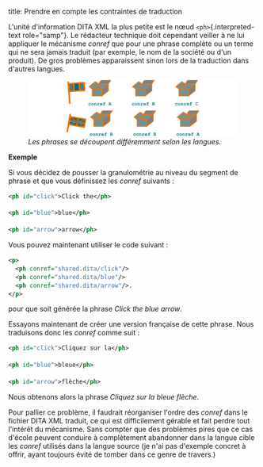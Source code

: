 title: Prendre en compte les contraintes de traduction

L\'unité d\'information DITA XML la plus petite est le nœud
`<ph>`{.interpreted-text role="samp"}. Le rédacteur technique doit
cependant veiller à ne lui appliquer le mécanisme *conref* que pour une
phrase complète ou un terme qui ne sera jamais traduit (par exemple, le
nom de la société ou d\'un produit). De gros problèmes apparaissent
sinon lors de la traduction dans d\'autres langues.

<figure>
<img src="graphics/traduction-conref.svg"
alt="graphics/traduction-conref.svg" />
<figcaption><em>Les phrases se découpent différemment selon les
langues.</em></figcaption>
</figure>

**Exemple**

Si vous décidez de pousser la granulométrie au niveau du segment de
phrase et que vous définissez les *conref* suivants :

``` xml
<ph id="click">Click the</ph>

<ph id="blue">blue</ph>

<ph id="arrow">arrow</ph>
```

Vous pouvez maintenant utiliser le code suivant :

``` xml
<p>
  <ph conref="shared.dita/click"/>
  <ph conref="shared.dita/blue"/>
  <ph conref="shared.dita/arrow"/>.
</p>
```

pour que soit générée la phrase *Click the blue arrow*.

Essayons maintenant de créer une version française de cette phrase. Nous
traduisons donc les *conref* comme suit :

``` xml
<ph id="click">Cliquez sur la</ph>

<ph id="blue">bleue</ph>

<ph id="arrow">flèche</ph>
```

Nous obtenons alors la phrase *Cliquez sur la bleue flèche*.

Pour pallier ce problème, il faudrait réorganiser l\'ordre des *conref*
dans le fichier DITA XML traduit, ce qui est difficilement gérable et
fait perdre tout l\'intérêt du mécanisme. Sans compter que des problèmes
pires que ce cas d\'école peuvent conduire à complètement abandonner
dans la langue cible les *conref* utilisés dans la langue source (je
n\'ai pas d\'exemple concret à offrir, ayant toujours évité de tomber
dans ce genre de travers.)
